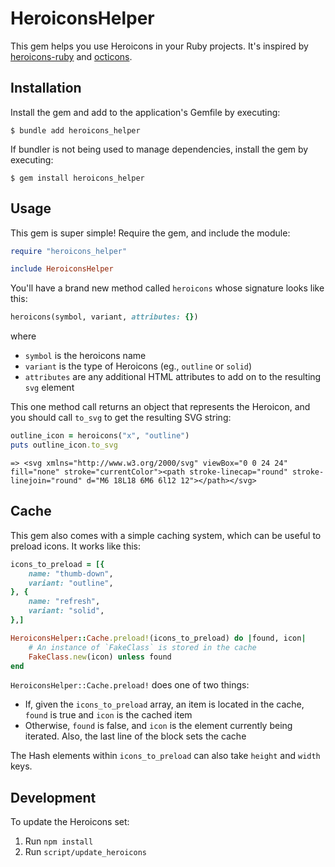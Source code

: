 # HeroiconsHelper

This gem helps you use Heroicons in your Ruby projects. It's inspired by [heroicons-ruby](https://github.com/chunlea/heroicons-ruby) and [octicons](https://github.com/primer/octicons).

## Installation

Install the gem and add to the application's Gemfile by executing:

    $ bundle add heroicons_helper

If bundler is not being used to manage dependencies, install the gem by executing:

    $ gem install heroicons_helper

## Usage

This gem is super simple! Require the gem, and include the module:

```ruby
require "heroicons_helper"

include HeroiconsHelper
```

You'll have a brand new method called `heroicons` whose signature looks like this:

```ruby
heroicons(symbol, variant, attributes: {})
```

where

* `symbol` is the heroicons name
* `variant` is the type of Heroicons (eg., `outline` or `solid`)
* `attributes` are any additional HTML attributes to add on to the resulting `svg` element

This one method call returns an object that represents the Heroicon, and you should call `to_svg` to get the resulting SVG string:

```ruby
outline_icon = heroicons("x", "outline")
puts outline_icon.to_svg
```
```
=> <svg xmlns="http://www.w3.org/2000/svg" viewBox="0 0 24 24" fill="none" stroke="currentColor"><path stroke-linecap="round" stroke-linejoin="round" d="M6 18L18 6M6 6l12 12"></path></svg>
```

## Cache

This gem also comes with a simple caching system, which can be useful to preload icons. It works like this:

``` ruby
icons_to_preload = [{
    name: "thumb-down",
    variant: "outline",
}, {
    name: "refresh",
    variant: "solid",
},]

HeroiconsHelper::Cache.preload!(icons_to_preload) do |found, icon|
    # An instance of `FakeClass` is stored in the cache
    FakeClass.new(icon) unless found
end
```

`HeroiconsHelper::Cache.preload!` does one of two things:

* If, given the `icons_to_preload` array, an item is located in the cache, `found` is true and `icon` is the cached item
* Otherwise, `found` is false, and `icon` is the element currently being iterated. Also, the last line of the block sets the cache

The Hash elements within `icons_to_preload` can also take `height` and `width` keys.

## Development

To update the Heroicons set:

1. Run `npm install`
2. Run `script/update_heroicons`
